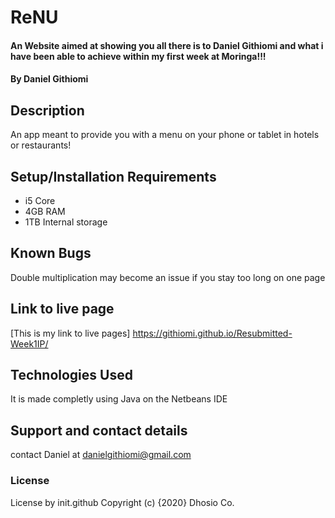# ReNU
#### An Website aimed at showing you all there is to Daniel Githiomi and what i have been able to achieve within my first week at Moringa!!!
#### By Daniel Githiomi
## Description
An app meant to provide you with a menu on your phone or tablet in hotels or restaurants!

## Setup/Installation Requirements
* i5 Core
* 4GB RAM
* 1TB Internal storage 

## Known Bugs
Double multiplication may become an issue if you stay too long on one page

## Link to live page
[This is my link to live pages] https://githiomi.github.io/Resubmitted-Week1IP/

## Technologies Used
It is made completly using Java on the Netbeans IDE

## Support and contact details
contact Daniel at danielgithiomi@gmail.com

### License
License by init.github
Copyright (c) {2020} Dhosio Co.
